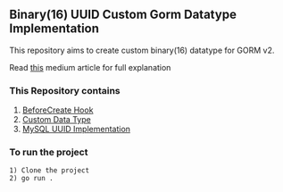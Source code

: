 ## Binary(16) UUID Custom Gorm Datatype Implementation

This repository aims to create custom binary(16) datatype for GORM v2.

Read [this](https://articles.wesionary.team/implementation-of-uuid-and-binary-16-in-gorm-v2-1c329c352c91) medium article for full explanation

### This Repository contains

1. [BeforeCreate Hook ](https://gorm.io/docs/hooks.html#Creating-an-object)
2. [Custom Data Type](https://gorm.io/docs/data_types.html#Implements-Customized-Data-Type)
3. [MySQL UUID Implementation](https://mysqlserverteam.com/mysql-8-0-uuid-support/)
### To run the project
```
1) Clone the project
2) go run .
```
